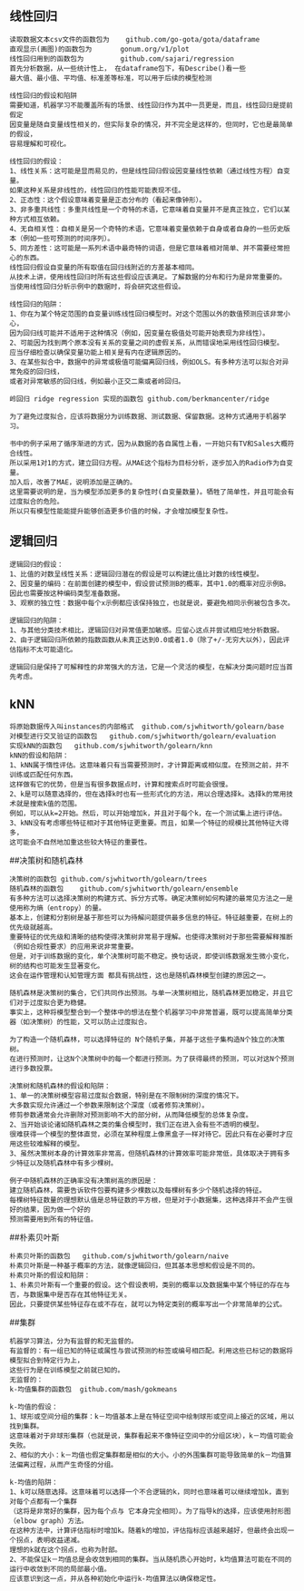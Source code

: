 ## 线性回归

    读取数据文本csv文件的函数包为    github.com/go-gota/gota/dataframe    
    直观显示(画图)的函数包为       gonum.org/v1/plot
    线性回归用到的函数包为         github.com/sajari/regression
    首先分析数据，从一些统计性上， 在dataframe包下，有Describe()看一些
    最大值、最小值、平均值、标准差等标准，可以用于后续的模型检测
    
    线性回归的假设和陷阱
    需要知道，机器学习不能覆盖所有的场景、线性回归作为其中一员更是，而且，线性回归是提前假定
    因变量是随自变量线性相关的，但实际复杂的情况，并不完全是这样的，但同时，它也是最简单的假设，
    容易理解和可视化。

    线性回归的假设：
    1、线性关系：这可能是显而易见的，但是线性回归假设因变量线性依赖（通过线性方程）自变量。 
    如果这种关系是非线性的，线性回归的性能可能表现不佳。
    2、正态性：这个假设意味着变量是正态分布的（看起来像钟形）。
    3、非多重共线性：多重共线性是一个奇特的术语，它意味着自变量并不是真正独立，它们以某种方式相互依赖。
    4、无自相关性：自相关是另一个奇特的术语，它意味着变量依赖于自身或者自身的一些历史版本（例如一些可预测的时间序列）。
    5、同方差性：这可能是一系列术语中最奇特的词语，但是它意味着相对简单、并不需要经常担心的东西。
    线性回归假设自变量的所有取值在回归线附近的方差基本相同。
    从技术上讲，使用线性回归时所有这些假设应该满足。了解数据的分布和行为是非常重要的。
    当使用线性回归分析示例中的数据时，将会研究这些假设。

    线性回归的陷阱：
    1、你在为某个特定范围的自变量训练线性回归模型时。对这个范围以外的数值预测应该非常小心，
    因为回归线可能并不适用于这种情况（例如，因变量在极值处可能开始表现为非线性）。
    2、可能因为找到两个原本没有关系的变量之间的虚假关系，从而错误地采用线性回归模型。
    应当仔细检查以确保变量功能上相关是有内在逻辑原因的。
    3、在某些拟合中，数据中的异常或极值可能偏离回归线，例如OLS。有多种方法可以拟合对异常免疫的回归线，
    或者对异常敏感的回归线，例如最小正交二乘或者岭回归。
    
    岭回归 ridge regression 实现的函数包 github.com/berkmancenter/ridge

    为了避免过度拟合，应该将数据分为训练数据、测试数据、保留数据。这种方式通用于机器学习。

    书中的例子采用了循序渐进的方式，因为从数据的各自属性上看，一开始只有TV和Sales大概符合线性。
    所以采用1对1的方式，建立回归方程。从MAE这个指标为目标分析，逐步加入的Radio作为自变量。
    加入后，改善了MAE，说明添加是正确的。
    这里需要说明的是，当为模型添加更多的复杂性时(自变量数量)。牺牲了简单性，并且可能会有过度拟合的危险。
    所以只有模型性能能提升能够创造更多价值的时候，才会增加模型复杂性。

## 逻辑回归

    逻辑回归的假设：
    1、比值的对数呈线性关系：逻辑回归潜在的假设是可以构建比值比对数的线性模型。
    2、因变量的编码：在前面创建的模型中，假设尝试预测B的概率，其中1.0的概率对应示例B。
    因此也需要按这种编码类型准备数据。
    3、观察的独立性：数据中每个x示例都应该保持独立，也就是说，要避免相同示例被包含多次。
    
    逻辑回归的陷阱：
    1、与其他分类技术相比，逻辑回归对异常值更加敏感。应留心这点并尝试相应地分析数据。
    2、由于逻辑回归所依赖的指数函数从未真正达到0.0或者1.0（除了+/-无穷大以外），因此评估指标不太可能退化。
    
    逻辑回归是保持了可解释性的非常强大的方法，它是一个灵活的模型，在解决分类问题时应当首先考虑。

## kNN

    将原始数据传入叫instances的内部格式  github.com/sjwhitworth/golearn/base
    对模型进行交叉验证的函数包   github.com/sjwhitworth/golearn/evaluation
    实现kNN的函数包   github.com/sjwhitworth/golearn/knn
    kNN的假设和陷阱：
    1、kNN属于惰性评估。这意味着只有当需要预测时，才计算距离或相似度。在预测之前，并不训练或匹配任何东西。
    这样做有它的优势，但是当有很多数据点时，计算和搜索点时可能会很慢。
    2、k是可以随意选择的，但在选择k时也有一些形式化的方法，用以合理选择k。选择k的常用技术就是搜索k值的范围。
    例如，可以从k=2开始。然后，可以开始增加k，并且对于每个k，在一个测试集上进行评估。
    3、kNN没有考虑哪些特征相对于其他特征更重要。而且，如果一个特征的规模比其他特征大得多，
    这可能会不自然地加重这些较大特征的重要性。

##决策树和随机森林
    
    决策树的函数包 github.com/sjwhitworth/golearn/trees
    随机森林的函数包    github.com/sjwhitworth/golearn/ensemble
    有多种方法可以选择决策树的构建方式、拆分方式等。确定决策树如何构建的最常见方法之一是使用称为熵（entropy）的量。
    基本上，创建和分割树是基于那些可以为待解问题提供最多信息的特征。特征越重要，在树上的优先级就越高。
    重要特征的优先级和清晰的结构使得决策树非常易于理解。也使得决策树对于那些需要解释推断（例如合规性要求）的应用来说非常重要。
    但是，对于训练数据的变化，单个决策树可能不稳定。换句话说，即使训练数据发生微小变化，树的结构也可能发生显著变化。
    这会在运作管理和认知管理方面 都具有挑战性，这也是随机森林模型创建的原因之一。
    
    随机森林是决策树的集合，它们共同作出预测。与单一决策树相比，随机森林更加稳定，并且它们对于过度拟合更为稳健。
    事实上，这种将模型整合到一个整体中的想法在整个机器学习中非常普遍，既可以提高简单分类器（如决策树）的性能，又可以防止过度拟合。
    
    为了构造一个随机森林，可以选择特征的 N个随机子集，并基于这些子集构造N个独立的决策树。
    在进行预测时，让这N个决策树中的每一个都进行预测。为了获得最终的预测，可以对这N个预测进行多数投票。

    决策树和随机森林的假设和陷阱：
    1、单一的决策树模型容易过度拟合数据，特别是在不限制树的深度的情况下。
    大多数实现允许通过一个参数来限制这个深度（或者修剪决策树）。
    修剪参数通常会允许删除对预测影响不大的部分树，从而降低模型的总体复杂度。
    2、当开始谈论诸如随机森林之类的集合模型时，我们正在进入会有些不透明的模型。
    很难获得一个模型的整体直觉，必须在某种程度上像黑盒子一样对待它。因此只有在必要时才应用这些较难解释的模型。
    3、虽然决策树本身的计算效率非常高，但随机森林的计算效率可能非常低，具体取决于拥有多少特征以及随机森林中有多少棵树。

    例子中随机森林的正确率没有决策树高的原因是：
    建立随机森林，需要告诉软件包要构建多少棵数以及每棵树有多少个随机选择的特征。
    每棵树特征数量的理想默认值是总特征数的平方根，但是对于小数据集，这种选择并不会产生很好的结果，因为做一个好的
    预测需要用到所有的特征值。

##朴素贝叶斯
    
    朴素贝叶斯的函数包   github.com/sjwhitworth/golearn/naive
    朴素贝叶斯是一种基于概率的方法，就像逻辑回归，但其基本思想和假设是不同的。
    朴素贝叶斯的假设和陷阱：
    1、朴素贝叶斯有一个重要的假设。这个假设表明，类别的概率以及数据集中某个特征的存在与否，与数据集中是否存在其他特征无关。
    因此，只要提供某些特征存在或不存在，就可以为特定类别的概率写出一个非常简单的公式。
    
##集群
    
    机器学习算法，分为有监督的和无监督的。
    有监督的：有一组已知的特征或属性与尝试预测的标签或编号相匹配。利用这些已标记的数据将模型拟合到特定行为上，
    这些行为是在训练模型之前就已知的。
    无监督的：
    k-均值集群的函数包  github.com/mash/gokmeans
    
    k-均值的假设：
    1、球形或空间分组的集群：k－均值基本上是在特征空间中绘制球形或空间上接近的区域，用以找到集群。
    这意味着对于非球形集群（也就是说，集群看起来不像特征空间中的分组区块），k－均值可能会失败。
    2、相似的大小：k－均值也假定集群都是相似的大小。小的外围集群可能导致简单的k－均值算法偏离过程，从而产生奇怪的分组。
    
    k-均值的陷阱：
    1、k可以随意选择。这意味着可以选择一个不合逻辑的k，同时也意味着可以继续增加k，直到对每个点都有一个集群
    （这将是非常好的集群，因为每个点与 它本身完全相同）。为了指导k的选择，应该使用肘形图（elbow graph）方法。
    在这种方法中，计算评估指标时增加k。随着k的增加，评估指标应该越来越好，但最终会出现一个拐点，表明收益递减。
    理想的k就在这个拐点，也称为肘部。
    2、不能保证k－均值总是会收敛到相同的集群。当从随机质心开始时，k均值算法可能在不同的运行中收敛到不同的局部最小值。
    应该意识到这一点，并从各种初始化中运行k-均值算法以确保稳定性。

    